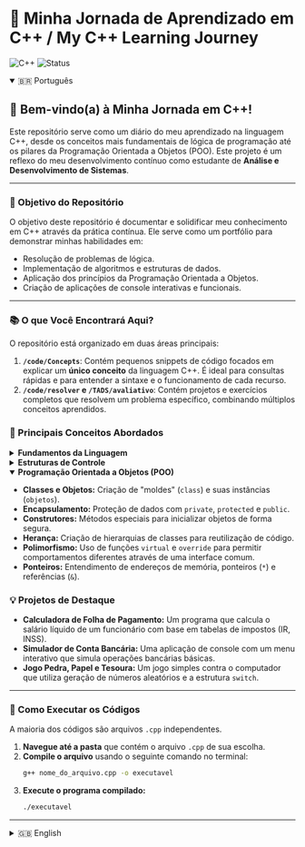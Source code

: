 # 🚀 Minha Jornada de Aprendizado em C++ / My C++ Learning Journey

![C++](https://img.shields.io/badge/Language-C%2B%2B-00599C?logo=cplusplus&logoColor=white)
![Status](https://img.shields.io/badge/Status-Em%20Andamento%20//%20In%20Progress-green)

<details open>
<summary>🇧🇷 Português</summary>

## 👋 Bem-vindo(a) à Minha Jornada em C++!

Este repositório serve como um diário do meu aprendizado na linguagem C++, desde os conceitos mais fundamentais de lógica de programação até os pilares da Programação Orientada a Objetos (POO). Este projeto é um reflexo do meu desenvolvimento contínuo como estudante de **Análise e Desenvolvimento de Sistemas**.

---
### 🎯 Objetivo do Repositório

O objetivo deste repositório é documentar e solidificar meu conhecimento em C++ através da prática contínua. Ele serve como um portfólio para demonstrar minhas habilidades em:
* Resolução de problemas de lógica.
* Implementação de algoritmos e estruturas de dados.
* Aplicação dos princípios da Programação Orientada a Objetos.
* Criação de aplicações de console interativas e funcionais.

---
### 📚 O que Você Encontrará Aqui?

O repositório está organizado em duas áreas principais:

1.  **`/code/Concepts`**: Contém pequenos snippets de código focados em explicar um **único conceito** da linguagem C++. É ideal para consultas rápidas e para entender a sintaxe e o funcionamento de cada recurso.
2.  **`/code/resolver` e `/TADS/avaliativo`**: Contém projetos e exercícios completos que resolvem um problema específico, combinando múltiplos conceitos aprendidos.

### 🧠 Principais Conceitos Abordados

<details>
<summary><strong>Fundamentos da Linguagem</strong></summary>

- **Entrada e Saída de Dados:** Uso de `iostream` (`cout`, `cin`) para interação com o usuário.
- **Tipos de Dados e Variáveis:** Declaração e uso dos tipos primitivos (`int`, `double`, `char`, `bool`) e do tipo `std::string`.
- **Operadores:** Aplicação de operadores aritméticos, lógicos (`&&`, `||`, `!`) e condicionais (ternário).
- **Funções Matemáticas:** Utilização da biblioteca `<cmath>` para operações matemáticas.

</details>

<details>
<summary><strong>Estruturas de Controle</strong></summary>

- **Condicionais:** Lógica de decisão com `if`, `else if` e `else`.
- **Laços de Repetição:** `for`, `while` e `do-while` para controle de fluxo.
- **Controle de Fluxo:** Uso de `break` para sair de loops e `continue` para pular uma iteração.

</details>

<details open>
<summary><strong>Programação Orientada a Objetos (POO)</strong></summary>

- **Classes e Objetos:** Criação de "moldes" (`class`) e suas instâncias (`objetos`).
- **Encapsulamento:** Proteção de dados com `private`, `protected` e `public`.
- **Construtores:** Métodos especiais para inicializar objetos de forma segura.
- **Herança:** Criação de hierarquias de classes para reutilização de código.
- **Polimorfismo:** Uso de funções `virtual` e `override` para permitir comportamentos diferentes através de uma interface comum.
- **Ponteiros:** Entendimento de endereços de memória, ponteiros (`*`) e referências (`&`).

</details>

### 💡 Projetos de Destaque

* **Calculadora de Folha de Pagamento:** Um programa que calcula o salário líquido de um funcionário com base em tabelas de impostos (IR, INSS).
* **Simulador de Conta Bancária:** Uma aplicação de console com um menu interativo que simula operações bancárias básicas.
* **Jogo Pedra, Papel e Tesoura:** Um jogo simples contra o computador que utiliza geração de números aleatórios e a estrutura `switch`.

---
### 🚀 Como Executar os Códigos

A maioria dos códigos são arquivos `.cpp` independentes.

1.  **Navegue até a pasta** que contém o arquivo `.cpp` de sua escolha.
2.  **Compile o arquivo** usando o seguinte comando no terminal:
    ```bash
    g++ nome_do_arquivo.cpp -o executavel
    ```
3.  **Execute o programa compilado:**
    ```bash
    ./executavel
    ```

</details>

---

<details>
<summary>🇬🇧 English</summary>

## 👋 Welcome to My C++ Learning Journey!

This repository serves as a diary of my learning journey in the C++ language, from the most fundamental concepts of programming logic to the pillars of Object-Oriented Programming (OOP). This project is a reflection of my continuous development as a student of **Systems Analysis and Development**.

---
### 🎯 Repository Goal

The objective of this repository is to document and solidify my knowledge of C++ through continuous practice. It serves as a portfolio to demonstrate my skills in:
* Logical problem-solving.
* Implementing algorithms and data structures.
* Applying the principles of Object-Oriented Programming.
* Creating interactive and functional console applications.

---
### 📚 What Will You Find Here?

The repository is organized into two main areas:

1.  **`/code/Concepts`**: Contains small code snippets focused on explaining a **single concept** of the C++ language. It's ideal for quick reference and for understanding the syntax and functionality of each feature.
2.  **`/code/resolver` & `/TADS/avaliativo`**: Contains complete projects and exercises that solve a specific problem by combining multiple learned concepts.

### 🧠 Key Concepts Covered

<details>
<summary><strong>Language Fundamentals</strong></summary>

- **Data Input and Output:** Using `iostream` (`cout`, `cin`) for user interaction.
- **Data Types and Variables:** Declaration and use of primitive types (`int`, `double`, `char`, `bool`) and the `std::string` type.
- **Operators:** Application of arithmetic, logical (`&&`, `||`, `!`), and conditional (ternary) operators.
- **Math Functions:** Use of the `<cmath>` library for mathematical operations.

</details>

<details>
<summary><strong>Control Structures</strong></summary>

- **Conditionals:** Decision-making logic with `if`, `else if`, and `else`.
- **Loops:** `for`, `while`, and `do-while` for flow control.
- **Flow Control:** Use of `break` to exit loops and `continue` to skip an iteration.

</details>

<details open>
<summary><strong>Object-Oriented Programming (OOP)</strong></summary>

- **Classes and Objects:** Creating blueprints (`class`) and their instances (`objects`).
- **Encapsulation:** Protecting data with access specifiers (`private`, `protected`, `public`).
- **Constructors:** Special methods for safely initializing objects.
- **Inheritance:** Creating class hierarchies for code reuse.
- **Polymorphism:** Using `virtual` functions and `override` to allow different behaviors through a common interface.
- **Pointers:** Understanding memory addresses, pointers (`*`), and references (`&`).

</details>

### 💡 Highlighted Projects

* **Payroll Calculator:** A console program that calculates an employee's net salary based on multiple tax tables (IR, INSS).
* **Bank Account Simulator:** An interactive console application with a menu that simulates basic banking operations.
* **Rock, Paper, Scissors Game:** A simple game against the computer that uses random number generation and the `switch` structure for game logic.

---
### 🚀 How to Run the Code

Most of the code consists of standalone `.cpp` files.

1.  **Navigate to the folder** containing the `.cpp` file of your choice.
2.  **Compile the file** using the following command in the terminal:
    ```bash
    g++ file_name.cpp -o executable
    ```
3.  **Run the compiled program:**
    ```bash
    ./executable
    ```
</details>
